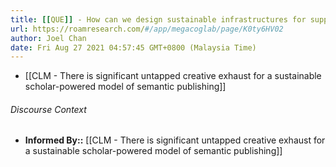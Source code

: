 ```yaml
---
title: [[QUE]] - How can we design sustainable infrastructures for supporting interdisciplinary scholarly synthesis?
url: https://roamresearch.com/#/app/megacoglab/page/K0ty6HV02
author: Joel Chan
date: Fri Aug 27 2021 04:57:45 GMT+0800 (Malaysia Time)
---
```


- [[CLM - There is significant untapped creative exhaust for a sustainable scholar-powered model of semantic publishing]]

###### Discourse Context

- **Informed By::** [[CLM - There is significant untapped creative exhaust for a sustainable scholar-powered model of semantic publishing]]
